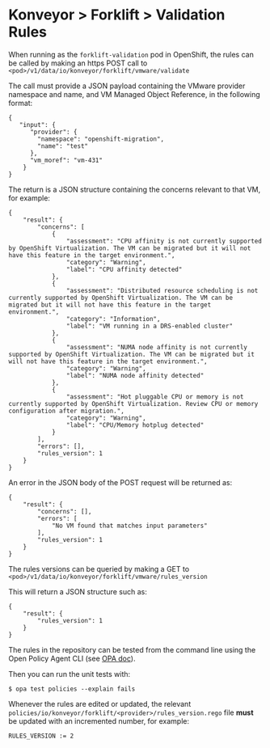 # Konveyor > Forklift > Validation Rules

When running as the `forklift-validation` pod in OpenShift, the rules can be called by making an https POST call to `<pod>/v1/data/io/konveyor/forklift/vmware/validate`

The call must provide a JSON payload containing the VMware provider namespace and name, and VM Managed Object Reference, in the following format:

```
{
   "input": {
      "provider": {
        "namespace": "openshift-migration",
        "name": "test"
      },
      "vm_moref": "vm-431"
    }
}
```

The return is a JSON structure containing the concerns relevant to that VM, for example:

```
{
    "result": {
        "concerns": [
            {
                "assessment": "CPU affinity is not currently supported by OpenShift Virtualization. The VM can be migrated but it will not have this feature in the target environment.",
                "category": "Warning",
                "label": "CPU affinity detected"
            },
            {
                "assessment": "Distributed resource scheduling is not currently supported by OpenShift Virtualization. The VM can be migrated but it will not have this feature in the target environment.",
                "category": "Information",
                "label": "VM running in a DRS-enabled cluster"
            },
            {
                "assessment": "NUMA node affinity is not currently supported by OpenShift Virtualization. The VM can be migrated but it will not have this feature in the target environment.",
                "category": "Warning",
                "label": "NUMA node affinity detected"
            },
            {
                "assessment": "Hot pluggable CPU or memory is not currently supported by OpenShift Virtualization. Review CPU or memory configuration after migration.",
                "category": "Warning",
                "label": "CPU/Memory hotplug detected"
            }
        ],
        "errors": [],
        "rules_version": 1
    }
}
```

An error in the JSON body of the POST request will be returned as:

```
{
    "result": {
        "concerns": [],
        "errors": [
            "No VM found that matches input parameters"
        ],
        "rules_version": 1
    }
}
```

The rules versions can be queried by making a GET to `<pod>/v1/data/io/konveyor/forklift/vmware/rules_version`

This will return a JSON structure such as:

```
{
    "result": {
        "rules_version": 1
    }
}
```

The rules in the repository can be tested from the command line using the Open Policy Agent CLI (see [OPA doc](https://www.openpolicyagent.org/docs/latest/#running-opa)).

Then you can run the unit tests with:

```
$ opa test policies --explain fails
```

Whenever the rules are edited or updated, the relevant `policies/io/konveyor/forklift/<provider>/rules_version.rego` file **must** be updated with an incremented number, for example:

```
RULES_VERSION := 2
```

